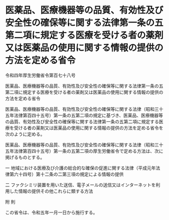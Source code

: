 # 医薬品、医療機器等の品質、有効性及び安全性の確保等に関する法律第一条の五第二項に規定する医療を受ける者の薬剤又は医薬品の使用に関する情報の提供の方法を定める省令

令和四年厚生労働省令第百七十八号

医薬品、医療機器等の品質、有効性及び安全性の確保等に関する法律第一条の五第二項に規定する医療を受ける者の薬剤又は医薬品の使用に関する情報の提供の方法を定める省令

医薬品、医療機器等の品質、有効性及び安全性の確保等に関する法律（昭和三十五年法律第百四十五号）第一条の五第二項の規定に基づき、医薬品、医療機器等の品質、有効性及び安全性の確保等に関する法律第一条の五第二項に規定する医療を受ける者の薬剤又は医薬品の使用に関する情報の提供の方法を定める省令を次のように定める。

医薬品、医療機器等の品質、有効性及び安全性の確保等に関する法律（昭和三十五年法律第百四十五号）第一条の五第二項の厚生労働省令で定める方法は、次に掲げるものとする。

一 地域における医療及び介護の総合的な確保の促進に関する法律（平成元年法律第六十四号）第十二条の二第三項の規定による情報の提供

二 ファクシミリ装置を用いた送信、電子メールの送信又はインターネットを利用した情報の提供その他これらに類する方法

附 則

この省令は、令和五年一月一日から施行する。
